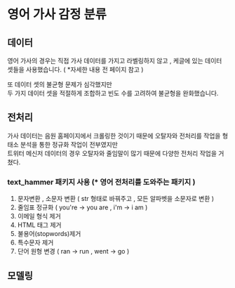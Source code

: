 # 영어 가사 감정 분류

## 데이터
영어 가사의 경우는 직접 가사 데이터를 가지고 라벨링하지 않고 , 케글에 있는 데이터 셋들을 사용했습니다. ( *자세한 내용 전 페이지 참고 )

또 데이터 셋의 불균형 문제가 심각했지만<br>
두 가지 데이터 셋을 적절하게 조합하고 빈도 수를 고려하여 불균형을 완화했습니다.

## 전처리

가사 데이터는 음원 홈페이지에서 크롤링한 것이기 때문에 오탈자와 전처리를 작업을 형태소 분석을 통한 정규화 작업이 전부였지만<br>
트위터 메신저 데이터의 경우 오탈자와 줄임말이 많기 때문에 다양한 전처리 작업을 거쳤다.

### text_hammer 패키지 사용 (* 영어 전처리를 도와주는 패키지 )

 1. 문자변환 , 소문자 변환 ( str 형태로 바꿔주고 , 모든 알파벳을 소문자로 변환 )
 2. 줄임표 정규화 ( you're -> you are , i'm -> i am )
 3. 이메일 형식 제거
 4. HTML 태그 제거
 5. 불용어(stopwords)제거
 6. 특수문자 제거
 7. 단어 원형 변경 ( ran -> run , went -> go )

## 모델링

